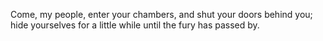 Come, my people, enter your chambers, and shut your doors behind you; hide yourselves for a little while until the fury has passed by.
